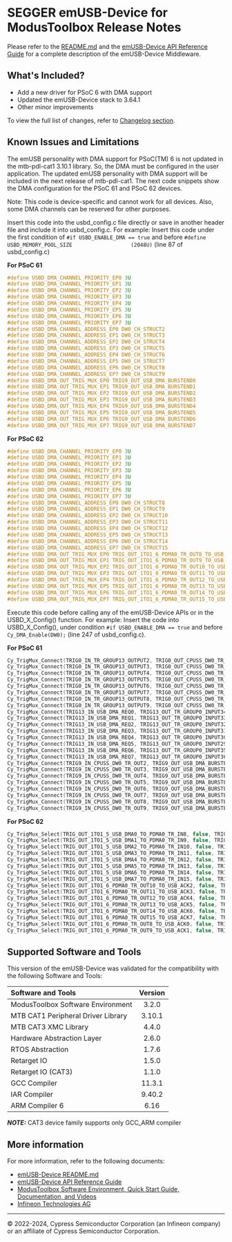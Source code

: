 # SEGGER emUSB-Device for ModusToolbox Release Notes

Please refer to the [README.md](./README.md) and the [emUSB-Device API Reference Guide](https://infineon.github.io/emusb-device/html/index.html) for a complete description of the emUSB-Device Middleware.

## What's Included?

* Add a new driver for PSoC 6 with DMA support
* Updated the emUSB-Device stack to 3.64.1
* Other minor improvements

To view the full list of changes, refer to [Changelog section](https://infineon.github.io/emusb-device/html/index.html#section_emusb_device_changelog).

## Known Issues and Limitations

The emUSB personality with DMA support for PSoC(TM) 6 is not updated in the mtb-pdl-cat1 3.10.1 library. So, the DMA must be configured in the user application. The updated emUSB personality with DMA support will be included in the next release of mtb-pdl-cat1.
The next code snippets show the DMA configuration for the PSoC 61 and PSoC 62 devices.

Note: This code is device-specific and cannot work for all devices. Also, some DMA channels can be reserved for other purposes.

Insert this code into the usbd_config.c file directly or save in another header file and include it into usbd_config.c.
For example: Insert this code under the first condition of `#if USBD_ENABLE_DMA == true` and before `#define USBD_MEMORY_POOL_SIZE                   (2048U)` (line 87 of usbd_config.c)

**For PSoC 61**
```c
#define USBD_DMA_CHANNEL_PRIORITY_EP0 3U
#define USBD_DMA_CHANNEL_PRIORITY_EP1 3U
#define USBD_DMA_CHANNEL_PRIORITY_EP2 3U
#define USBD_DMA_CHANNEL_PRIORITY_EP3 3U
#define USBD_DMA_CHANNEL_PRIORITY_EP4 3U
#define USBD_DMA_CHANNEL_PRIORITY_EP5 3U
#define USBD_DMA_CHANNEL_PRIORITY_EP6 3U
#define USBD_DMA_CHANNEL_PRIORITY_EP7 3U
#define USBD_DMA_CHANNEL_ADDRESS_EP0 DW0_CH_STRUCT2
#define USBD_DMA_CHANNEL_ADDRESS_EP1 DW0_CH_STRUCT3
#define USBD_DMA_CHANNEL_ADDRESS_EP2 DW0_CH_STRUCT4
#define USBD_DMA_CHANNEL_ADDRESS_EP3 DW0_CH_STRUCT5
#define USBD_DMA_CHANNEL_ADDRESS_EP4 DW0_CH_STRUCT6
#define USBD_DMA_CHANNEL_ADDRESS_EP5 DW0_CH_STRUCT7
#define USBD_DMA_CHANNEL_ADDRESS_EP6 DW0_CH_STRUCT8
#define USBD_DMA_CHANNEL_ADDRESS_EP7 DW0_CH_STRUCT9
#define USBD_DMA_OUT_TRIG_MUX_EP0 TRIG9_OUT_USB_DMA_BURSTEND0
#define USBD_DMA_OUT_TRIG_MUX_EP1 TRIG9_OUT_USB_DMA_BURSTEND1
#define USBD_DMA_OUT_TRIG_MUX_EP2 TRIG9_OUT_USB_DMA_BURSTEND2
#define USBD_DMA_OUT_TRIG_MUX_EP3 TRIG9_OUT_USB_DMA_BURSTEND3
#define USBD_DMA_OUT_TRIG_MUX_EP4 TRIG9_OUT_USB_DMA_BURSTEND4
#define USBD_DMA_OUT_TRIG_MUX_EP5 TRIG9_OUT_USB_DMA_BURSTEND5
#define USBD_DMA_OUT_TRIG_MUX_EP6 TRIG9_OUT_USB_DMA_BURSTEND6
#define USBD_DMA_OUT_TRIG_MUX_EP7 TRIG9_OUT_USB_DMA_BURSTEND7
```

**For PSoC 62**
```c
#define USBD_DMA_CHANNEL_PRIORITY_EP0 3U
#define USBD_DMA_CHANNEL_PRIORITY_EP1 3U
#define USBD_DMA_CHANNEL_PRIORITY_EP2 3U
#define USBD_DMA_CHANNEL_PRIORITY_EP3 3U
#define USBD_DMA_CHANNEL_PRIORITY_EP4 3U
#define USBD_DMA_CHANNEL_PRIORITY_EP5 3U
#define USBD_DMA_CHANNEL_PRIORITY_EP6 3U
#define USBD_DMA_CHANNEL_PRIORITY_EP7 3U
#define USBD_DMA_CHANNEL_ADDRESS_EP0 DW0_CH_STRUCT8
#define USBD_DMA_CHANNEL_ADDRESS_EP1 DW0_CH_STRUCT9
#define USBD_DMA_CHANNEL_ADDRESS_EP2 DW0_CH_STRUCT10
#define USBD_DMA_CHANNEL_ADDRESS_EP3 DW0_CH_STRUCT11
#define USBD_DMA_CHANNEL_ADDRESS_EP4 DW0_CH_STRUCT12
#define USBD_DMA_CHANNEL_ADDRESS_EP5 DW0_CH_STRUCT13
#define USBD_DMA_CHANNEL_ADDRESS_EP6 DW0_CH_STRUCT14
#define USBD_DMA_CHANNEL_ADDRESS_EP7 DW0_CH_STRUCT15
#define USBD_DMA_OUT_TRIG_MUX_EP0 TRIG_OUT_1TO1_6_PDMA0_TR_OUT8_TO_USB_ACK0
#define USBD_DMA_OUT_TRIG_MUX_EP1 TRIG_OUT_1TO1_6_PDMA0_TR_OUT9_TO_USB_ACK1
#define USBD_DMA_OUT_TRIG_MUX_EP2 TRIG_OUT_1TO1_6_PDMA0_TR_OUT10_TO_USB_ACK2
#define USBD_DMA_OUT_TRIG_MUX_EP3 TRIG_OUT_1TO1_6_PDMA0_TR_OUT11_TO_USB_ACK3
#define USBD_DMA_OUT_TRIG_MUX_EP4 TRIG_OUT_1TO1_6_PDMA0_TR_OUT12_TO_USB_ACK4
#define USBD_DMA_OUT_TRIG_MUX_EP5 TRIG_OUT_1TO1_6_PDMA0_TR_OUT13_TO_USB_ACK5
#define USBD_DMA_OUT_TRIG_MUX_EP6 TRIG_OUT_1TO1_6_PDMA0_TR_OUT14_TO_USB_ACK6
#define USBD_DMA_OUT_TRIG_MUX_EP7 TRIG_OUT_1TO1_6_PDMA0_TR_OUT15_TO_USB_ACK7
```

Execute this code before calling any of the emUSB-Device APIs or in the USBD_X_Config() function.
For example: Insert the code into USBD_X_Config(), under condition `#if USBD_ENABLE_DMA == true` and before `Cy_DMA_Enable(DW0);` (line 247 of usbd_config.c).

**For PSoC 61**
```c
Cy_TrigMux_Connect(TRIG0_IN_TR_GROUP13_OUTPUT2, TRIG0_OUT_CPUSS_DW0_TR_IN7, false, TRIGGER_TYPE_LEVEL);
Cy_TrigMux_Connect(TRIG0_IN_TR_GROUP13_OUTPUT3, TRIG0_OUT_CPUSS_DW0_TR_IN6, false, TRIGGER_TYPE_LEVEL);
Cy_TrigMux_Connect(TRIG0_IN_TR_GROUP13_OUTPUT4, TRIG0_OUT_CPUSS_DW0_TR_IN5, false, TRIGGER_TYPE_LEVEL);
Cy_TrigMux_Connect(TRIG0_IN_TR_GROUP13_OUTPUT5, TRIG0_OUT_CPUSS_DW0_TR_IN4, false, TRIGGER_TYPE_LEVEL);
Cy_TrigMux_Connect(TRIG0_IN_TR_GROUP13_OUTPUT6, TRIG0_OUT_CPUSS_DW0_TR_IN3, false, TRIGGER_TYPE_LEVEL);
Cy_TrigMux_Connect(TRIG0_IN_TR_GROUP13_OUTPUT7, TRIG0_OUT_CPUSS_DW0_TR_IN2, false, TRIGGER_TYPE_LEVEL);
Cy_TrigMux_Connect(TRIG0_IN_TR_GROUP13_OUTPUT8, TRIG0_OUT_CPUSS_DW0_TR_IN8, false, TRIGGER_TYPE_LEVEL);
Cy_TrigMux_Connect(TRIG0_IN_TR_GROUP13_OUTPUT9, TRIG0_OUT_CPUSS_DW0_TR_IN9, false, TRIGGER_TYPE_LEVEL);
Cy_TrigMux_Connect(TRIG13_IN_USB_DMA_REQ0, TRIG13_OUT_TR_GROUP0_INPUT34, false, TRIGGER_TYPE_LEVEL);
Cy_TrigMux_Connect(TRIG13_IN_USB_DMA_REQ1, TRIG13_OUT_TR_GROUP0_INPUT33, false, TRIGGER_TYPE_LEVEL);
Cy_TrigMux_Connect(TRIG13_IN_USB_DMA_REQ2, TRIG13_OUT_TR_GROUP0_INPUT32, false, TRIGGER_TYPE_LEVEL);
Cy_TrigMux_Connect(TRIG13_IN_USB_DMA_REQ3, TRIG13_OUT_TR_GROUP0_INPUT31, false, TRIGGER_TYPE_LEVEL);
Cy_TrigMux_Connect(TRIG13_IN_USB_DMA_REQ4, TRIG13_OUT_TR_GROUP0_INPUT30, false, TRIGGER_TYPE_LEVEL);
Cy_TrigMux_Connect(TRIG13_IN_USB_DMA_REQ5, TRIG13_OUT_TR_GROUP0_INPUT29, false, TRIGGER_TYPE_LEVEL);
Cy_TrigMux_Connect(TRIG13_IN_USB_DMA_REQ6, TRIG13_OUT_TR_GROUP0_INPUT35, false, TRIGGER_TYPE_LEVEL);
Cy_TrigMux_Connect(TRIG13_IN_USB_DMA_REQ7, TRIG13_OUT_TR_GROUP0_INPUT36, false, TRIGGER_TYPE_LEVEL);
Cy_TrigMux_Connect(TRIG9_IN_CPUSS_DW0_TR_OUT2, TRIG9_OUT_USB_DMA_BURSTEND0, false, TRIGGER_TYPE_EDGE);
Cy_TrigMux_Connect(TRIG9_IN_CPUSS_DW0_TR_OUT3, TRIG9_OUT_USB_DMA_BURSTEND1, false, TRIGGER_TYPE_EDGE);
Cy_TrigMux_Connect(TRIG9_IN_CPUSS_DW0_TR_OUT4, TRIG9_OUT_USB_DMA_BURSTEND2, false, TRIGGER_TYPE_EDGE);
Cy_TrigMux_Connect(TRIG9_IN_CPUSS_DW0_TR_OUT5, TRIG9_OUT_USB_DMA_BURSTEND3, false, TRIGGER_TYPE_EDGE);
Cy_TrigMux_Connect(TRIG9_IN_CPUSS_DW0_TR_OUT6, TRIG9_OUT_USB_DMA_BURSTEND4, false, TRIGGER_TYPE_EDGE);
Cy_TrigMux_Connect(TRIG9_IN_CPUSS_DW0_TR_OUT7, TRIG9_OUT_USB_DMA_BURSTEND5, false, TRIGGER_TYPE_EDGE);
Cy_TrigMux_Connect(TRIG9_IN_CPUSS_DW0_TR_OUT8, TRIG9_OUT_USB_DMA_BURSTEND6, false, TRIGGER_TYPE_EDGE);
Cy_TrigMux_Connect(TRIG9_IN_CPUSS_DW0_TR_OUT9, TRIG9_OUT_USB_DMA_BURSTEND7, false, TRIGGER_TYPE_EDGE);
```

**For PSoC 62**
```c
Cy_TrigMux_Select(TRIG_OUT_1TO1_5_USB_DMA0_TO_PDMA0_TR_IN8, false, TRIGGER_TYPE_EDGE);
Cy_TrigMux_Select(TRIG_OUT_1TO1_5_USB_DMA1_TO_PDMA0_TR_IN9, false, TRIGGER_TYPE_EDGE);
Cy_TrigMux_Select(TRIG_OUT_1TO1_5_USB_DMA2_TO_PDMA0_TR_IN10, false, TRIGGER_TYPE_EDGE);
Cy_TrigMux_Select(TRIG_OUT_1TO1_5_USB_DMA3_TO_PDMA0_TR_IN11, false, TRIGGER_TYPE_EDGE);
Cy_TrigMux_Select(TRIG_OUT_1TO1_5_USB_DMA4_TO_PDMA0_TR_IN12, false, TRIGGER_TYPE_EDGE);
Cy_TrigMux_Select(TRIG_OUT_1TO1_5_USB_DMA5_TO_PDMA0_TR_IN13, false, TRIGGER_TYPE_EDGE);
Cy_TrigMux_Select(TRIG_OUT_1TO1_5_USB_DMA6_TO_PDMA0_TR_IN14, false, TRIGGER_TYPE_EDGE);
Cy_TrigMux_Select(TRIG_OUT_1TO1_5_USB_DMA7_TO_PDMA0_TR_IN15, false, TRIGGER_TYPE_EDGE);
Cy_TrigMux_Select(TRIG_OUT_1TO1_6_PDMA0_TR_OUT10_TO_USB_ACK2, false, TRIGGER_TYPE_EDGE);
Cy_TrigMux_Select(TRIG_OUT_1TO1_6_PDMA0_TR_OUT11_TO_USB_ACK3, false, TRIGGER_TYPE_EDGE);
Cy_TrigMux_Select(TRIG_OUT_1TO1_6_PDMA0_TR_OUT12_TO_USB_ACK4, false, TRIGGER_TYPE_EDGE);
Cy_TrigMux_Select(TRIG_OUT_1TO1_6_PDMA0_TR_OUT13_TO_USB_ACK5, false, TRIGGER_TYPE_EDGE);
Cy_TrigMux_Select(TRIG_OUT_1TO1_6_PDMA0_TR_OUT14_TO_USB_ACK6, false, TRIGGER_TYPE_EDGE);
Cy_TrigMux_Select(TRIG_OUT_1TO1_6_PDMA0_TR_OUT15_TO_USB_ACK7, false, TRIGGER_TYPE_EDGE);
Cy_TrigMux_Select(TRIG_OUT_1TO1_6_PDMA0_TR_OUT8_TO_USB_ACK0, false, TRIGGER_TYPE_EDGE);
Cy_TrigMux_Select(TRIG_OUT_1TO1_6_PDMA0_TR_OUT9_TO_USB_ACK1, false, TRIGGER_TYPE_EDGE);
```

## Supported Software and Tools

This version of the emUSB-Device was validated for the compatibility with the following Software and Tools:

| Software and Tools                                      | Version |
| :---                                                    | :----:  |
| ModusToolbox Software Environment                       | 3.2.0   |
| MTB CAT1 Peripheral Driver Library                      | 3.10.1  |
| MTB CAT3 XMC Library                                    | 4.4.0   |
| Hardware Abstraction Layer                              | 2.6.0   |
| RTOS Abstraction                                        | 1.7.6   |
| Retarget IO                                             | 1.5.0   |
| Retarget IO (CAT3)                                      | 1.1.0   |
| GCC Compiler                                            | 11.3.1  |
| IAR Compiler                                            | 9.40.2  |
| ARM Compiler 6                                          | 6.16    |

**_NOTE:_** CAT3 device family supports only GCC_ARM compiler

## More information

For more information, refer to the following documents:

* [emUSB-Device README.md](./README.md)
* [emUSB-Device API Reference Guide](https://infineon.github.io/emusb-device/html/index.html)
* [ModusToolbox Software Environment, Quick Start Guide, Documentation, and Videos](https://www.infineon.com/cms/en/design-support/tools/sdk/modustoolbox-software/)
* [Infineon Technologies AG](https://www.infineon.com)

---
© 2022-2024, Cypress Semiconductor Corporation (an Infineon company) or an affiliate of Cypress Semiconductor Corporation.
